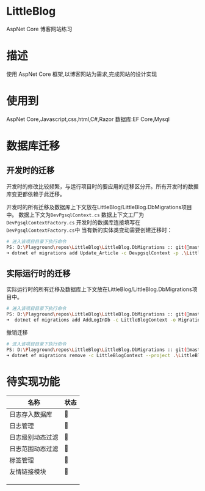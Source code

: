 # LittleBlog

AspNet Core 博客网站练习

# 描述

使用 AspNet Core 框架,以博客网站为需求,完成网站的设计实现

# 使用到

AspNet Core,Javascript,css,html,C#,Razor
数据库:EF Core,Mysql

# 数据库迁移

## 开发时的迁移

开发时的修改比较频繁，与运行项目时的要应用的迁移区分开。所有开发时的数据库变更都依赖于此迁移。

开发时的所有迁移及数据库上下文放在LittleBlog/LittleBlog.DbMigrations项目中。
数据上下文为`DevPgsqlContext.cs`
数据上下文工厂为`DevPgsqlContextFactory.cs`
开发时的数据库连接填写在`DevPgsqlContextFactory.cs`中
当有新的实体类变动需要创建迁移时：
```sh
# 进入该项目目录下执行命令
PS: D:\Playground\repos\LittleBlog\LittleBlog.DbMigrations :: git(master) 
➜ dotnet ef migrations add Update_Article -c DevpgsqlContext -p .\LittleBlog.DbMigrations.csproj -o DevPgsql
```

## 实际运行时的迁移

实际运行时的所有迁移及数据库上下文放在LittleBlog/LittleBlog.DbMigrations项目中。

```sh
# 进入该项目目录下执行命令
PS: D:\Playground\repos\LittleBlog\LittleBlog.DbMigrations :: git(master)
➜  dotnet ef migrations add AddLogInDb -c LittleBlogContext -o Migrations --project .\LittleBlog.Core.csproj -s ..\LittleBlog.Web\LittleBlog.Web.csproj
```

撤销迁移

```sh
# 进入该项目目录下执行命令
PS: D:\Playground\repos\LittleBlog\LittleBlog.DbMigrations :: git(master)
➜ dotnet ef migrations remove -c LittleBlogContext --project .\LittleBlog.Core.csproj -s ..\LittleBlog.Web\LittleBlog.Web.csproj
```

# 待实现功能

| 名称             | 状态 |
| ---------------- | ---- |
| 日志存入数据库   | 🚧    |
| 日志管理         | 🚧    |
| 日志级别动态过滤 | 🚧    |
| 日志范围动态过滤 | 🚧    |
| 标签管理         | 🚧    |
| 友情链接模块     | 🚧    |
|                  |      |
|                  |      |
|                  |      |

